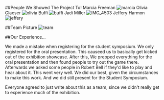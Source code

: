 ##People We Showed The Project To!
Marcia Freeman
![marcia](https://github.com/Jcarth3w/CME-Quest-Adventures/assets/70415471/acc8e06b-ddd3-460b-b05b-a67394646570)
Olivia Glaeser
![olivia](https://github.com/Jcarth3w/CME-Quest-Adventures/assets/70415471/28958408-c06e-46c5-b16a-23666b0bd433)
Buffi
![buffi](https://github.com/Jcarth3w/CME-Quest-Adventures/assets/70415471/7cd2d3ab-772d-471c-81fb-f63c2b1865ba)
Jadi Miller
![IMG_4503](https://github.com/Jcarth3w/CME-Quest-Adventures/assets/70415471/ef98913c-ffec-46ef-82d7-4cf8fe8e806a)
Jeffery Harmon
![jeffery](https://github.com/Jcarth3w/CME-Quest-Adventures/assets/70415471/3318a8ff-deba-4bdc-823c-f3ecfeaca4c4)

##Team Picture
![team](https://github.com/Jcarth3w/CME-Quest-Adventures/assets/70415471/e18b556b-e0f0-46c8-8eb1-51d1a032c820)

##Our Experience...

We made a mistake when registering for the student symposium. We only registered for the oral presentation.
This causeed us to basically get kicked out of the exhibition showcase. After this, We prepped everything for the oral presentation
and then found people to try out the game there. Afterwards we asked some people in Robert Bell if they'd like to play 
and hear about it. This went very well. We did our best, given the circumstances to make this work. And we did still present
for the Student Symposium.

Everyone agreed to just write about this as a team, since we didn't really get to experience much of the exhibition.


